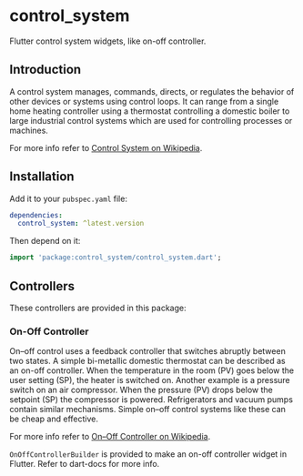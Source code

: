 # control_system
Flutter control system widgets, like on-off controller.

## Introduction
A control system manages, commands, directs, or regulates the behavior of other devices or systems using control loops. It can range from a single home heating controller using a thermostat controlling a domestic boiler to large industrial control systems which are used for controlling processes or machines.

For more info refer to [Control System on Wikipedia](https://en.wikipedia.org/wiki/Control_system).

## Installation

Add it to your `pubspec.yaml` file:

```yaml
dependencies:
  control_system: ^latest.version
```

Then depend on it:

```dart
import 'package:control_system/control_system.dart';
```

## Controllers

These controllers are provided in this package:

### On-Off Controller

On–off control uses a feedback controller that switches abruptly between two states. A simple bi-metallic domestic thermostat can be described as an on-off controller. When the temperature in the room (PV) goes below the user setting (SP), the heater is switched on. Another example is a pressure switch on an air compressor. When the pressure (PV) drops below the setpoint (SP) the compressor is powered. Refrigerators and vacuum pumps contain similar mechanisms. Simple on–off control systems like these can be cheap and effective.

For more info refer to [On–Off Controller on Wikipedia](https://en.wikipedia.org/wiki/Bang–bang_control).

`OnOffControllerBuilder` is provided to make an on-off controller widget in Flutter. Refer to dart-docs for more info.

